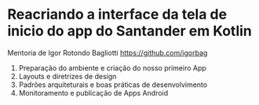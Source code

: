 # Reacriando a interface da tela de inicio do app do Santander em Kotlin


Mentoria de Igor Rotondo Bagliotti https://github.com/igorbag

1. Preparação do ambiente e criação do nosso primeiro App
2. Layouts e diretrizes de design
3. Padrões arquiteturais e boas práticas de desenvolvimento
4. Monitoramento e publicação de Apps Android

